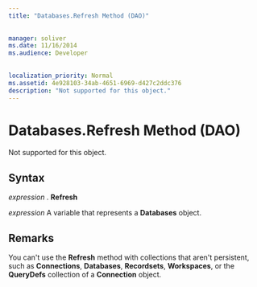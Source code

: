 ```yaml
---
title: "Databases.Refresh Method (DAO)"
  
  
manager: soliver
ms.date: 11/16/2014
ms.audience: Developer
 
  
localization_priority: Normal
ms.assetid: 4e928103-34ab-4651-6969-d427c2ddc376
description: "Not supported for this object."
---
```


# Databases.Refresh Method (DAO)

Not supported for this object.
  
## Syntax

 *expression*  . **Refresh**
  
 *expression*  A variable that represents a **Databases** object. 
  
## Remarks

You can't use the **Refresh** method with collections that aren't persistent, such as **Connections**, **Databases**, **Recordsets**, **Workspaces**, or the **QueryDefs** collection of a **Connection** object. 
  


